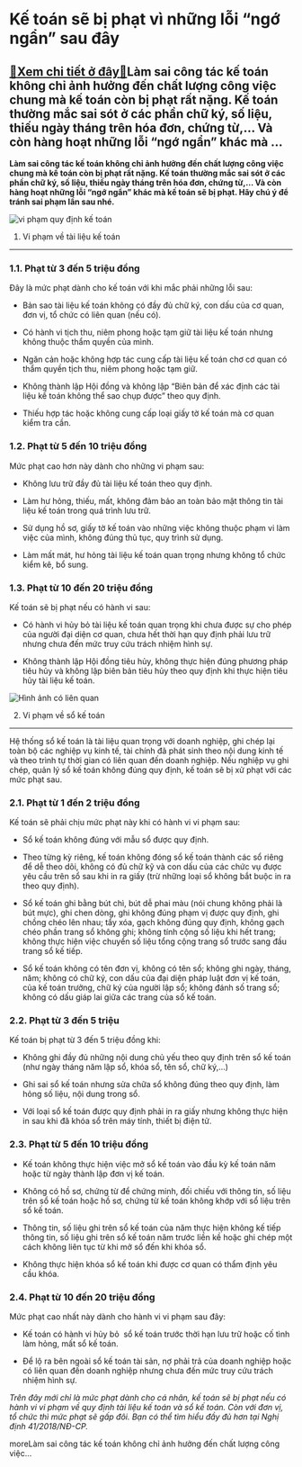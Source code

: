 Kế toán sẽ bị phạt vì những lỗi “ngớ ngẩn” sau đây
==================================================

[:gift:Xem chi tiết ở đây:gift:](https://hddtvn.com/ke-toan-se-bi-phat-vi-nhung-loi-ngo-ngan-sau-day/)Làm sai công tác kế toán không chỉ ảnh hưởng đến chất lượng công việc chung mà kế toán còn bị phạt rất nặng. Kế toán thường mắc sai sót ở các phần chữ ký, số liệu, thiếu ngày tháng trên hóa đơn, chứng từ,… Và còn hàng hoạt những lỗi “ngớ ngẩn” khác mà …
-------------------------------------------------------------------------------------------------------------------------------------------------------------------------------------------------------------------------------------------------------------

**Làm sai công tác kế toán không chỉ ảnh hưởng đến chất lượng công việc chung mà kế toán còn bị phạt rất nặng. Kế toán thường mắc sai sót ở các phần chữ ký, số liệu, thiếu ngày tháng trên hóa đơn, chứng từ,… Và còn hàng hoạt những lỗi “ngớ ngẩn” khác mà kế toán sẽ bị phạt. Hãy chú ý để tránh sai phạm lần sau nhé.**


![vi phạm quy định kế toán](https://hddtvn.com/wp-content/uploads/2021/01/khoa-hoc-ke-toan-xuat-nhap-khau-0_GBYG.jpg)


1. Vi phạm về tài liệu kế toán
------------------------------


### 1.1. Phạt từ 3 đến 5 triệu đồng


Đây là mức phạt dành cho kế toán với khi mắc phải những lỗi sau:




* Bản sao tài liệu kế toán không có đầy đủ chữ ký, con dấu của cơ quan, đơn vị, tổ chức có liên quan (nếu có).

* Có hành vi tịch thu, niêm phong hoặc tạm giữ tài liệu kế toán nhưng không thuộc thẩm quyền của mình.

* Ngăn cản hoặc không hợp tác cung cấp tài liệu kế toán chơ cơ quan có thẩm quyền tịch thu, niêm phong hoặc tạm giữ.

* Không thành lập Hội đồng và không lập “Biên bản để xác định các tài liệu kế toán không thể sao chụp được” theo quy định.

* Thiếu hợp tác hoặc không cung cấp loại giấy tờ kế toán mà cơ quan kiểm tra cần.



### 1.2. Phạt từ 5 đến 10 triệu đồng


Mức phạt cao hơn này dành cho những vi phạm sau:




* Không lưu trữ đầy đủ tài liệu kế toán theo quy định.

* Làm hư hỏng, thiếu, mất, không đảm bảo an toàn bảo mật thông tin tài liệu kế toán trong quá trình lưu trữ.

* Sử dụng hồ sơ, giấy tờ kế toán vào những việc không thuộc phạm vi làm việc của mình, không đúng thủ tục, quy trình sử dụng.

* Làm mất mát, hư hỏng tài liệu kế toán quan trọng nhưng không tổ chức kiểm kê, bổ sung.



### 1.3. Phạt từ 10 đến 20 triệu đồng


Kế toán sẽ bị phạt nếu có hành vi sau:




* Có hành vi hủy bỏ tài liệu kế toán quan trọng khi chưa được sự cho phép của người đại diện cơ quan, chưa hết thời hạn quy định phải lưu trữ nhưng chưa đến mức truy cứu trách nhiệm hình sự.

* Không thành lập Hội đồng tiêu hủy, không thực hiện đúng phương pháp tiêu hủy và không lập biên bản tiêu hủy theo quy định khi thực hiện tiêu hủy tài liệu kế toán.



![Hình ảnh có liên quan](https://hddtvn.com/wp-content/uploads/2021/01/accountant-can-help-business.jpg)


2. Vi phạm về sổ kế toán
------------------------


Hệ thống sổ kế toán là tài liệu quan trọng với doanh nghiệp, ghi chép lại toàn bộ các nghiệp vụ kinh tế, tài chính đã phát sinh theo nội dung kinh tế và theo trình tự thời gian có liên quan đến doanh nghiệp. Nếu nghiệp vụ ghi chép, quản lý sổ kế toán không đúng quy định, kế toán sẽ bị xử phạt với các mức phạt sau.


### 2.1. Phạt từ 1 đến 2 triệu đồng


Kế toán sẽ phải chịu mức phạt này khi có hành vi vi phạm sau:




* Sổ kế toán không đúng với mẫu sổ được quy định.

* Theo từng kỳ riêng, kế toán không đóng sổ kế toán thành các sổ riêng để dễ theo dõi, không có đủ chữ kỹ và con dấu của các chức vụ được yêu cầu trên sổ sau khi in ra giấy (trừ những loại sổ không bắt buộc in ra theo quy định).

* Sổ kế toán ghi bằng bút chì, bút dễ phai màu (nói chung không phải là bút mực), ghi chen dòng, ghi không đúng phạm vị được quy định, ghi chồng chéo lên nhau; tẩy xóa, gạch không đúng quy định, không gạch chéo phần trang sổ không ghi; không tính cộng số liệu khi hết trang; không thực hiện việc chuyển số liệu tổng cộng trang sổ trước sang đầu trang sổ kế tiếp.

* Sổ kế toán không có tên đơn vị, không có tên sổ; không ghi ngày, tháng, năm; không có chữ ký, con dấu của đại diện pháp luật đơn vị kế toán, của kế toán trưởng, chữ ký của người lập sổ; không đánh số trang sổ; không có dấu giáp lai giữa các trang của sổ kế toán.



### 2.2. Phạt từ 3 đến 5 triệu


Kế toán bị phạt từ 3 đến 5 triệu đồng khi:




* Không ghi đầy đủ những nội dung chủ yếu theo quy định trên sổ kế toán (như ngày tháng năm lập sổ, khóa sổ, tên sổ, chữ ký,…)

* Ghi sai sổ kế toán nhưng sửa chữa sổ không đúng theo quy định, làm hỏng số liệu, nội dung trong sổ.

* Với loại sổ kế toán được quy định phải in ra giấy nhưng không thực hiện in sau khi đã khóa sổ trên máy tính, thiết bị điện tử.



### 2.3. Phạt từ 5 đến 10 triệu đồng




* Kế toán không thực hiện việc mở sổ kế toán vào đầu kỳ kế toán năm hoặc từ ngày thành lập đơn vị kế toán.

* Không có hồ sơ, chứng từ để chứng minh, đối chiếu với thông tin, số liệu trên sổ kế toán hoặc hồ sơ, chứng từ kế toán không khớp với sổ liệu trên sổ kế toán.

* Thông tin, số liệu ghi trên sổ kế toán của năm thực hiện không kế tiếp thông tin, số liệu ghi trên sổ kế toán năm trước liền kề hoặc ghi chép một cách không liên tục từ khi mở sổ đến khi khóa sổ.

* Không thực hiện khóa sổ kế toán khi được cơ quan có thẩm định yêu cầu khóa.



### 2.4. Phạt từ 10 đến 20 triệu đồng


Mức phạt cao nhất này dành cho hành vi vi phạm sau đây:




* Kế toán có hành vi hủy bỏ  sổ kế toán trước thời hạn lưu trữ hoặc cố tình làm hỏng, mất sổ kế toán.

* Để lộ ra bên ngoài sổ kế toán tài sản, nợ phải trả của doanh nghiệp hoặc có liên quan đến doanh nghiệp nhưng chưa đến mức truy cứu trách nhiệm hình sự.



*Trên đây mới chỉ là mức phạt dành cho cá nhân, kế toán sẽ bị phạt nếu có hành vi vi phạm về quy định tài liệu kế toán và sổ kế toán. Còn với đơn vị, tổ chức thì mức phạt sẽ gấp đôi. Bạn có thể tìm hiểu đầy đủ hơn tại Nghị định 41/2018/NĐ-CP.*



moreLàm sai công tác kế toán không chỉ ảnh hưởng đến chất lượng công việc…

